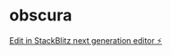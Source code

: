 # obscura

[Edit in StackBlitz next generation editor ⚡️](https://stackblitz.com/~/github.com/mchkbalaji/obscura)